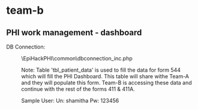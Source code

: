 # team-b
PHI work management - dashboard
--------------------------------

DB Connection:
<dir>\EpiHackPHI\common\dbconnection_inc.php

Note:
Table 'tbl_patient_data' is used to fill the data for form 544 which will fill the PHI Dashboard. This table will share withe Team-A and they will populate this form. Team-B is accessing these data and continue with the rest of the forms 411 & 411A.


Sample User:
Un: shamitha
Pw: 123456
